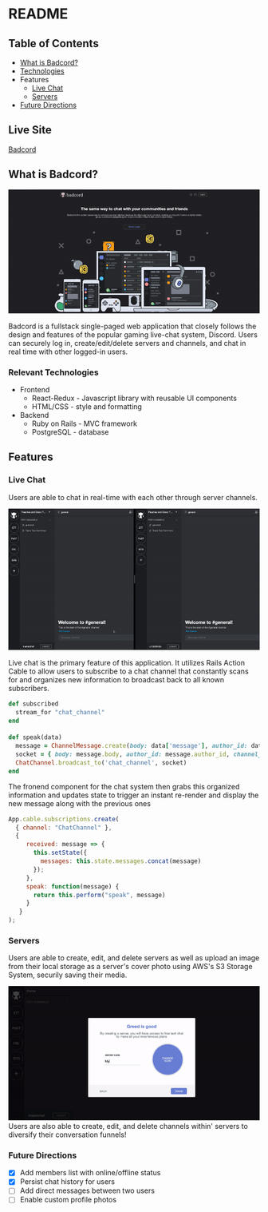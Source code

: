 # README
## Table of Contents
* [What is Badcord?](#what-is-badcord)
* [Technologies](#relevant-technologies)
* Features
  * [Live Chat](#live-chat)
  * [Servers](#servers)
* [Future Directions](#future-directions)
## Live Site
[Badcord](https://badcord.herokuapp.com/)

## What is Badcord?
![Splash](https://github.com/Shaphen/Badcord/blob/master/app/assets/images/gifs/badcord_splash.gif)

Badcord is a fullstack single-paged web application that closely follows the design and features of the popular gaming live-chat system, Discord. Users can securely log in, create/edit/delete servers and channels, and chat in real time with other logged-in users.

### Relevant Technologies
* Frontend
  * React-Redux - Javascript library with reusable UI components
  * HTML/CSS - style and formatting
* Backend
  * Ruby on Rails - MVC framework
  * PostgreSQL - database
  
## Features
### Live Chat
Users are able to chat in real-time with each other through server channels.

![live-chat](https://github.com/Shaphen/Badcord/blob/master/app/assets/images/gifs/badcord_messages1.gif)

Live chat is the primary feature of this application. It utilizes Rails Action Cable to allow users to subscribe to a chat channel that constantly scans for and organizes new information to broadcast back to all known subscribers.
```ruby
def subscribed
  stream_for "chat_channel"
end

def speak(data)
  message = ChannelMessage.create(body: data['message'], author_id: data["authorId"], channel_id: data["channelId"])
  socket = { body: message.body, author_id: message.author_id, channel_id: message.channel_id }
  ChatChannel.broadcast_to('chat_channel', socket)
end
```
The fronend component for the chat system then grabs this organized information and updates state to trigger an instant re-render and display the new message along with the previous ones
```javascript
App.cable.subscriptions.create(
  { channel: "ChatChannel" },
  {
     received: message => {
       this.setState({
         messages: this.state.messages.concat(message)
       });
     },
     speak: function(message) {
       return this.perform("speak", message)
     }
   }
);
```

### Servers
Users are able to create, edit, and delete servers as well as upload an image from their local storage as a server's cover photo using AWS's S3 Storage System, securily saving their media.

![server-photo](https://github.com/Shaphen/Badcord/blob/master/app/assets/images/gifs/badcord_AWS.gif)
Users are also able to create, edit, and delete channels within' servers to diversify their conversation funnels!

### Future Directions
- [x] Add members list with online/offline status
- [x] Persist chat history for users
- [ ] Add direct messages between two users
- [ ] Enable custom profile photos

